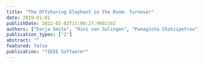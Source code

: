 ```yaml
---
title: "The Offshoring Elephant in the Room: Turnover"
date: 2019-01-01
publishDate: 2022-02-02T11:00:27.960210Z
authors: ["Darja Smite", "Rini van Solingen", "Panagiota Chatzipetrou"]
publication_types: ["2"]
abstract: ""
featured: false
publication: "*IEEE Software*"
---
```



